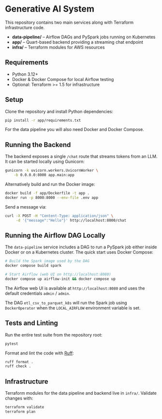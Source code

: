 # Generative AI System

This repository contains two main services along with Terraform infrastructure code.

- **data-pipeline/** – Airflow DAGs and PySpark jobs running on Kubernetes
- **app/** – Quart-based backend providing a streaming chat endpoint
- **infra/** – Terraform modules for AWS resources

## Requirements
- Python 3.12+
- Docker & Docker Compose for local Airflow testing
- Optional: Terraform >= 1.5 for infrastructure

## Setup
Clone the repository and install Python dependencies:

```bash
pip install -r app/requirements.txt
```

For the data pipeline you will also need Docker and Docker Compose.

## Running the Backend
The backend exposes a single `/chat` route that streams tokens from an LLM. It can be started locally using Gunicorn:

```bash
gunicorn -k uvicorn.workers.UvicornWorker \
    -b 0.0.0.0:8000 app.main:app
```

Alternatively build and run the Docker image:

```bash
docker build -f app/Dockerfile -t app .
docker run -p 8000:8000 --env-file .env app
```

Send a message via:

```bash
curl -X POST -H "Content-Type: application/json" \
     -d '{"message":"Hello"}' http://localhost:8000/chat
```

## Running the Airflow DAG Locally
The `data-pipeline` service includes a DAG to run a PySpark job either inside Docker or on a Kubernetes cluster. The quick start uses Docker Compose:

```bash
# Build the Spark image used by the DAG
docker compose build spark

# Start Airflow (web UI on http://localhost:8080)
docker compose up airflow-init && docker compose up
```

The Airflow web UI is available at `http://localhost:8080` and uses the default
credentials `admin` / `admin`.

The DAG `etl_csv_to_parquet_k8s` will run the Spark job using `DockerOperator` when the `LOCAL_AIRFLOW` environment variable is set.

## Tests and Linting
Run the entire test suite from the repository root:

```bash
pytest
```

Format and lint the code with [Ruff](https://docs.astral.sh/ruff/):

```bash
ruff format .
ruff check .
```

## Infrastructure
Terraform modules for the data pipeline and backend live in `infra/`. Validate changes with:

```bash
terraform validate
terraform plan
```

